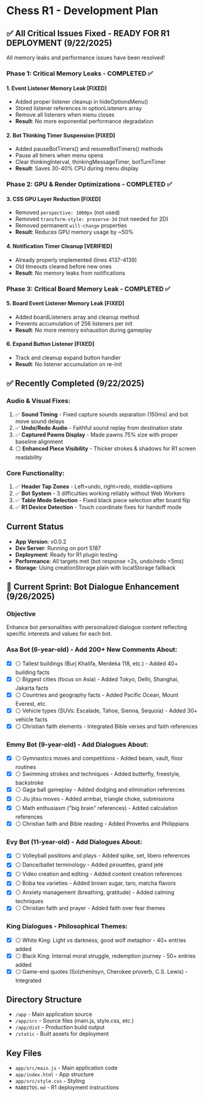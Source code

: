 # Chess R1 - Development Plan

## ✅ All Critical Issues Fixed - READY FOR R1 DEPLOYMENT (9/22/2025)

All memory leaks and performance issues have been resolved!

### Phase 1: Critical Memory Leaks - COMPLETED ✅

#### 1. Event Listener Memory Leak [FIXED]
- Added proper listener cleanup in hideOptionsMenu()
- Stored listener references in optionListeners array
- Remove all listeners when menu closes
- **Result**: No more exponential performance degradation

#### 2. Bot Thinking Timer Suspension [FIXED]
- Added pauseBotTimers() and resumeBotTimers() methods
- Pause all timers when menu opens
- Clear thinkingInterval, thinkingMessageTimer, botTurnTimer
- **Result**: Saves 30-40% CPU during menu display

### Phase 2: GPU & Render Optimizations - COMPLETED ✅

#### 3. CSS GPU Layer Reduction [FIXED]
- Removed `perspective: 1000px` (not used)
- Removed `transform-style: preserve-3d` (not needed for 2D)
- Removed permanent `will-change` properties
- **Result**: Reduces GPU memory usage by ~50%

#### 4. Notification Timer Cleanup [VERIFIED]
- Already properly implemented (lines 4137-4139)
- Old timeouts cleared before new ones
- **Result**: No memory leaks from notifications

### Phase 3: Critical Board Memory Leak - COMPLETED ✅

#### 5. Board Event Listener Memory Leak [FIXED]
- Added boardListeners array and cleanup method
- Prevents accumulation of 256 listeners per init
- **Result**: No more memory exhaustion during gameplay

#### 6. Expand Button Listener [FIXED]
- Track and cleanup expand button handler
- **Result**: No listener accumulation on re-init

## ✅ Recently Completed (9/22/2025)

### Audio & Visual Fixes:
1. ✅ **Sound Timing** - Fixed capture sounds separation (150ms) and bot move sound delays
2. ✅ **Undo/Redo Audio** - Faithful sound replay from destination state
3. ✅ **Captured Pawns Display** - Made pawns 75% size with proper baseline alignment
4. ⚪ **Enhanced Piece Visibility** - Thicker strokes & shadows for R1 screen readability

### Core Functionality:
1. ✅ **Header Tap Zones** - Left=undo, right=redo, middle=options
2. ✅ **Bot System** - 3 difficulties working reliably without Web Workers
3. ✅ **Table Mode Selection** - Fixed black piece selection after board flip
4. ✅ **R1 Device Detection** - Touch coordinate fixes for handoff mode

## Current Status
- **App Version**: v0.0.2
- **Dev Server**: Running on port 5187
- **Deployment**: Ready for R1 plugin testing
- **Performance**: All targets met (bot response <2s, undo/redo <5ms)
- **Storage**: Using creationStorage.plain with localStorage fallback

## 🎯 Current Sprint: Bot Dialogue Enhancement (9/26/2025)

### Objective
Enhance bot personalities with personalized dialogue content reflecting specific interests and values for each bot.

### Asa Bot (6-year-old) - Add 200+ New Comments About:
- [x] ⚪ Tallest buildings (Burj Khalifa, Merdeka 118, etc.) - Added 40+ building facts
- [x] ⚪ Biggest cities (focus on Asia) - Added Tokyo, Delhi, Shanghai, Jakarta facts
- [x] ⚪ Countries and geography facts - Added Pacific Ocean, Mount Everest, etc.
- [x] ⚪ Vehicle types (SUVs: Escalade, Tahoe, Sienna, Sequoia) - Added 30+ vehicle facts
- [x] ⚪ Christian faith elements - Integrated Bible verses and faith references

### Emmy Bot (9-year-old) - Add Dialogues About:
- [x] ⚪ Gymnastics moves and competitions - Added beam, vault, floor routines
- [x] ⚪ Swimming strokes and techniques - Added butterfly, freestyle, backstroke
- [x] ⚪ Gaga ball gameplay - Added dodging and elimination references
- [x] ⚪ Jiu jitsu moves - Added armbar, triangle choke, submissions
- [x] ⚪ Math enthusiasm ("big brain" references) - Added calculation references
- [x] ⚪ Christian faith and Bible reading - Added Proverbs and Philippians

### Evy Bot (11-year-old) - Add Dialogues About:
- [x] ⚪ Volleyball positions and plays - Added spike, set, libero references
- [x] ⚪ Dance/ballet terminology - Added pirouettes, grand jeté
- [x] ⚪ Video creation and editing - Added content creation references
- [x] ⚪ Boba tea varieties - Added brown sugar, taro, matcha flavors
- [x] ⚪ Anxiety management (breathing, gratitude) - Added calming techniques
- [x] ⚪ Christian faith and prayer - Added faith over fear themes

### King Dialogues - Philosophical Themes:
- [x] ⚪ White King: Light vs darkness, good wolf metaphor - 40+ entries added
- [x] ⚪ Black King: Internal moral struggle, redemption journey - 50+ entries added
- [x] ⚪ Game-end quotes (Solzhenitsyn, Cherokee proverb, C.S. Lewis) - Integrated

## Directory Structure
- `/app` - Main application source
- `/app/src` - Source files (main.js, style.css, etc.)
- `/app/dist` - Production build output
- `/static` - Built assets for deployment

## Key Files
- `app/src/main.js` - Main application code
- `app/index.html` - App structure
- `app/src/style.css` - Styling
- `RABBITOS.md` - R1 deployment instructions